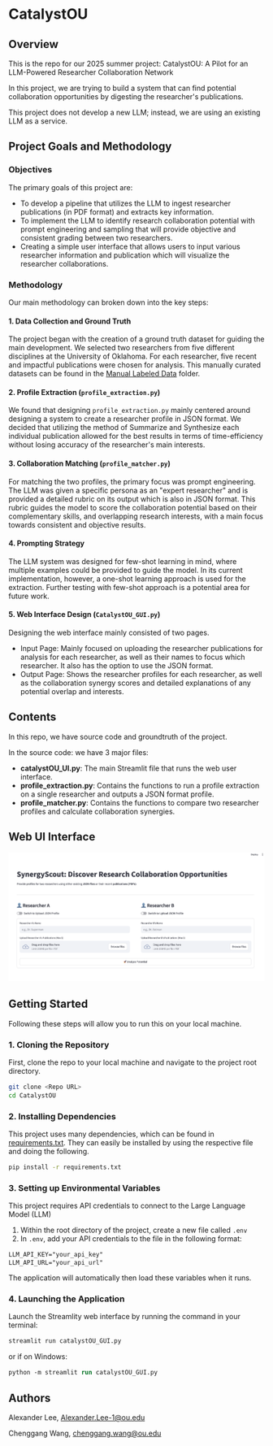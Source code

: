 # CatalystOU

## Overview
This is the repo for our 2025 summer project: CatalystOU: A Pilot for an LLM-Powered Researcher Collaboration Network

In this project, we are trying to build a system that can find potential collaboration opportunities by digesting the researcher's publications.

This project does not develop a new LLM; instead, we are using an existing LLM as a service.

## Project Goals and Methodology
### Objectives
The primary goals of this project are:
- To develop a pipeline that utilizes the LLM to ingest researcher publications (in PDF format) and extracts key information.
- To implement the LLM to identify research collaboration potential with prompt engineering and sampling that will provide objective and consistent grading between two researchers. 
- Creating a simple user interface that allows users to input various researcher information and publication which will visualize the researcher collaborations. 

### Methodology
Our main methodology can broken down into the key steps:
#### 1. Data Collection and Ground Truth
The project began with the creation of a ground truth dataset for guiding the main development. We selected two researchers from five different disciplines at the University of Oklahoma. For each researcher, five recent and impactful publications were chosen for analysis. This manually curated datasets can be found in the [Manual Labeled Data](Manual%20Labeled%20Data) folder.

#### 2. Profile Extraction (```profile_extraction.py```)
We found that designing ```profile_extraction.py``` mainly centered around designing a system to create a researcher profile in JSON format. We decided that utilizing the method of Summarize and Synthesize each individual publication allowed for the best results in terms of time-efficiency without losing accuracy of the researcher's main interests.

#### 3. Collaboration Matching (```profile_matcher.py```)
For matching the two profiles, the primary focus was prompt engineering. The LLM was given a specific persona as an "expert researcher" and is provided a detailed rubric on its output which is also in JSON format. This rubric guides the model to score the collaboration potential based on their complementary skills, and overlapping research interests, with a main focus towards consistent and objective results. 

#### 4. Prompting Strategy
The LLM system was designed for few-shot learning in mind, where multiple examples could be provided to guide the model. In its current implementation, however, a one-shot learning approach is used for the extraction. Further testing with few-shot approach is a potential area for future work. 

#### 5. Web Interface Design (```CatalystOU_GUI.py```)
Designing the web interface mainly consisted of two pages.
- Input Page: Mainly focused on uploading the researcher publications for analysis for each researcher, as well as their names to focus which researcher. It also has the option to use the JSON format. 
- Output Page: Shows the researcher profiles for each researcher, as well as the collaboration synergy scores and detailed explanations of any potential overlap and interests.

## Contents
In this repo, we have source code and groundtruth of the project.

In the source code: we have 3 major files:
* **catalystOU\_UI.py**: The main Streamlit file that runs the web user interface.
* **profile\_extraction.py**: Contains the  functions to run a profile extraction on a single researcher and outputs a JSON format profile.
* **profile\_matcher.py**: Contains the functions to compare two researcher profiles and calculate collaboration synergies.

## Web UI Interface
![Web UI Interface](https://github.com/Aegon007/CatalystOU/blob/main/catalystOU_webUI.png)

## Getting Started
Following these steps will allow you to run this on your local machine.

### 1. Cloning the Repository
First, clone the repo to your local machine and navigate to the project root directory.
```bash
git clone <Repo URL>
cd CatalystOU
```

### 2. Installing Dependencies
This project uses many dependencies, which can be found in [requirements.txt](requirements.txt). They can easily be installed by using the respective file and doing the following.
```bash
pip install -r requirements.txt
```

### 3. Setting up Environmental Variables
This project requires API credentials to connect to the Large Language Model (LLM)
1. Within the root directory of the project, create a new file called ```.env```
2. In ```.env```, add your API credentials to the file in the following format:
```
LLM_API_KEY="your_api_key"
LLM_API_URL="your_api_url"
```
The application will automatically then load these variables when it runs.

### 4. Launching the Application
Launch the Streamlity web interface by running the command in your terminal:
```bash
streamlit run catalystOU_GUI.py
```
or if on Windows:
```ps
python -m streamlit run catalystOU_GUI.py
```

## Authors
Alexander Lee, Alexander.Lee-1@ou.edu

Chenggang Wang, chenggang.wang@ou.edu